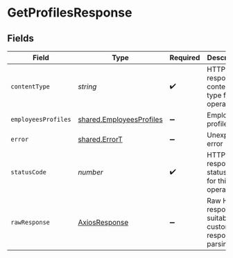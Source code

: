 # GetProfilesResponse


## Fields

| Field                                                                       | Type                                                                        | Required                                                                    | Description                                                                 |
| --------------------------------------------------------------------------- | --------------------------------------------------------------------------- | --------------------------------------------------------------------------- | --------------------------------------------------------------------------- |
| `contentType`                                                               | *string*                                                                    | :heavy_check_mark:                                                          | HTTP response content type for this operation                               |
| `employeesProfiles`                                                         | [shared.EmployeesProfiles](../../../sdk/models/shared/employeesprofiles.md) | :heavy_minus_sign:                                                          | Employee profiles                                                           |
| `error`                                                                     | [shared.ErrorT](../../../sdk/models/shared/errort.md)                       | :heavy_minus_sign:                                                          | Unexpected error                                                            |
| `statusCode`                                                                | *number*                                                                    | :heavy_check_mark:                                                          | HTTP response status code for this operation                                |
| `rawResponse`                                                               | [AxiosResponse](https://axios-http.com/docs/res_schema)                     | :heavy_minus_sign:                                                          | Raw HTTP response; suitable for custom response parsing                     |